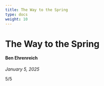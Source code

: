 ```yaml
---
title: The Way to the Spring
type: docs
weight: 10
---
```


# The Way to the Spring  

#### Ben Ehrenreich   

*January 5, 2025*

5/5

